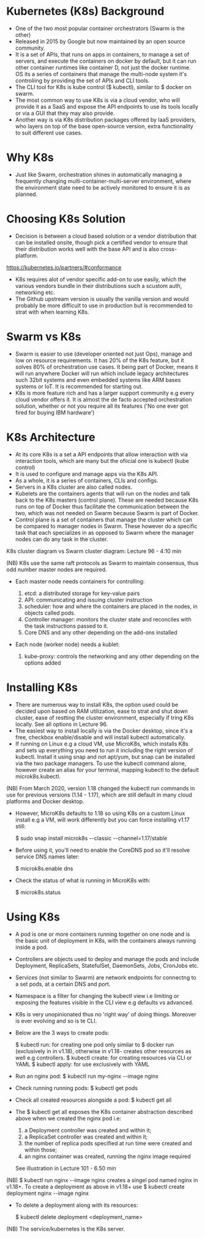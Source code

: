 # Kubernetes (K8s) Background
- One of the two most popular container orchestrators (Swarm is the other)
- Released in 2015 by Google but now maintained by an open source community.
- It is a set of APIs, that runs on apps in containers, to manage a set of servers, and
    execute the containers on docker by default, but it can run other container runtimes
    like container D, not just the docker runtime. OS its a series of containers that
    manage the multi-node system it's controliing by providing the set of APIs and CLI tools.
- The CLI tool for K8s is kube control ($ kubectl), similar to $ docker on swarm.
- The most common way to use K8s is via a cloud vendor, who will provide it as a SaaS and expose the API endpoints to use its tools locally or via a GUI that they may also provide.
- Another way is via K8s distribution packages offered by IaaS providers, who layers on top of the base open-source version, extra functionality to suit different use cases.

# Why K8s
- Just like Swarm, orchestration shines in automatically managing a frequently changing multi-container-multi-server environment, where the environment state need to be actively monitored to ensure it is as planned.

# Choosing K8s Solution
- Decision is between a cloud based solution or a vendor distribution that can be installed onsite, though pick a certified vendor to ensure that their distribution works well with the base API and is also cross-platform.

https://kubernetes.io/partners/#conformance

- K8s requires alot of vendor specific add-on to use easily, which the various vendors bundle in their distributions such a scustom auth, networking etc.
- The Github upstream version is usually the vanilla version and would probably be more difficult to use in production but is recommended to strat with when learning K8s.

# Swarm vs K8s
- Swarm is easier to use (developer oriented not just Ops), manage and low on resource requirements. It has 20% of the K8s feature, but it solves 80% of orchestration use cases.
    It being part of Docker, means it will run anywhere Docker will run which include legacy architectures such 32bit systems and even embedded systems like ARM bases systems or IoT. It is recommended for starting out.
- K8s is more feature rich and has a larger support community e.g every cloud vendor offers it. It is almost the de facto accepted orchestration solution, whether or not you require all its features ('No one ever got fired for buying IBM hardware')

# K8s Architecture
- At its core K8s is a set a API endpoints that allow interaction with via interaction tools, which are many but the ofiicial one is kubectl (kube control)
- It is used to configure and manage apps via the K8s API.
- As a whole, it is a series of containers, CLIs and configs.
- Servers in a K8s cluster are also called nodes.
- Kubelets are the containers agents that will run on the nodes and talk back to the K8s masters (control plane). These are needed because K8s runs on top of Docker thus facilitate the communication between the two, which was not needed on Swarm because Swarm is part of Docker.
- Control plane is a set of containers that manage the cluster which can be compared to manager nodes in Swarm. These however do a specific task that each specializes in as opposed to Swarm where the manager nodes can do any task in the cluster.

K8s cluster diagram vs Swarm cluster diagram: Lecture 96 - 4:10 min

(NB) K8s use the same raft protocols as Swarm to maintain consensus, thus odd number master nodes are required.

- Each master node needs containers for controlling:

    1. etcd: a distributed storage for key-value pairs
    2. API: communicating and issuing cluster instruction
    3. scheduler: how and where the containers are placed in the nodes, in objects called pods.
    4. Controller manager: monitors the cluster state and reconciles with the task instructions passed to it.
    5. Core DNS and any other depending on the add-ons installed

- Each node (worker node) needs a kublet:

    1. kube-proxy: controls the networking and any other depending on the options added

# Installing K8s
- There are numerous way to install K8s, the option used could be decided upon based on RAM utilization, ease to strat and shut down cluster, ease of restting the cluster environment, especially if tring K8s locally. See all options in Lecture 96.
- The easiest way to install locally is via the Docker desktop, since it's a free, checkbox enable/disable and will install kubectl automatically.
- If running on Linux e.g a cloud VM, use MicroK8s, which installs K8s and sets up everything you need to run it including the right version of kubectl. Install it using snap and not apt/yum, but snap can be installed via the two package managers. To use the kubectl command alone, however create an alias for your terminal, mapping kubectl to the default microk8s.kubectl.

(NB) From March 2020, version 1.18 changed the kubectl run commands in use for previous versions (1.14 - 1.17), which are still default in many cloud platforms and Docker desktop.

- However, MicroK8s defaults to 1.18 so using K8s on a custom Linux install e.g a VM, will work differently but you can force installing v1.17 still:

    $ sudo snap install microk8s --classic --channel=1.17/stable

- Before using it, you'll need to enable the CoreDNS pod so it'll resolve service DNS names later:

    $ microk8s.enable dns

- Check the status of what is running in MicroK8s with:

    $ microk8s.status

# Using K8s
- A pod is one or more containers running together on one node and is the basic unit of deployment in K8s, with the containers always running inside a pod.
- Controllers are objects used to deploy and manage the pods and include Deployment, ReplicaSets, StatefulSet, DaemonSets, Jobs, CronJobs etc.
- Services (not similar to Swarm) are network endpoints for connectng to a set pods, at a certain DNS and port.
- Namespace is a filter for changing the kubectl view i.e limiting or exposing the features visible in the CLI view e.g defaults vs advanced.
- K8s is very unopinionated thus no 'right way' of doing things. Moreover is ever evolving and so is te CLI.
- Below are the 3 ways to create pods:

    $ kubectl run: for creating one pod only similar to $ docker run (exclusively in in v1.18), otherwise in v1.18- creates other resources as well e.g controllers.
    $ kubectl create: for creating resources via CLI or YAML
    $ kubectl apply: for use exclusively with YAML

- Run an nginx pod: $ kubectl run my-nginx --image nginx
- Check running running pods: $ kubectl get pods
- Check all created resources alongside a pod: $ kubectl get all

- The $ kubectl get all exposes the K8s container abstraction described above when we created the nginx pod i.e:

    1. a Deployment controller was created and within it;
    2. a ReplicaSet controller was created and within it;
    3. the number of replica pods specified at run time were created and within those;
    4. an nginx container was created, running the nginx image required

    See illustration in Lecture 101 - 6.50 min

(NB) $ kubectl run nginx --image nginx creates a singel pod named nginx in v1.18+. To create a deployment as above in v1.18+ use $ kubectl create deployment nginx --image nginx

- To delete a deployment along with its resources:

    $ kubectl delete deployment <deployment_name>

(NB) The service/kubernetes is the K8s server.